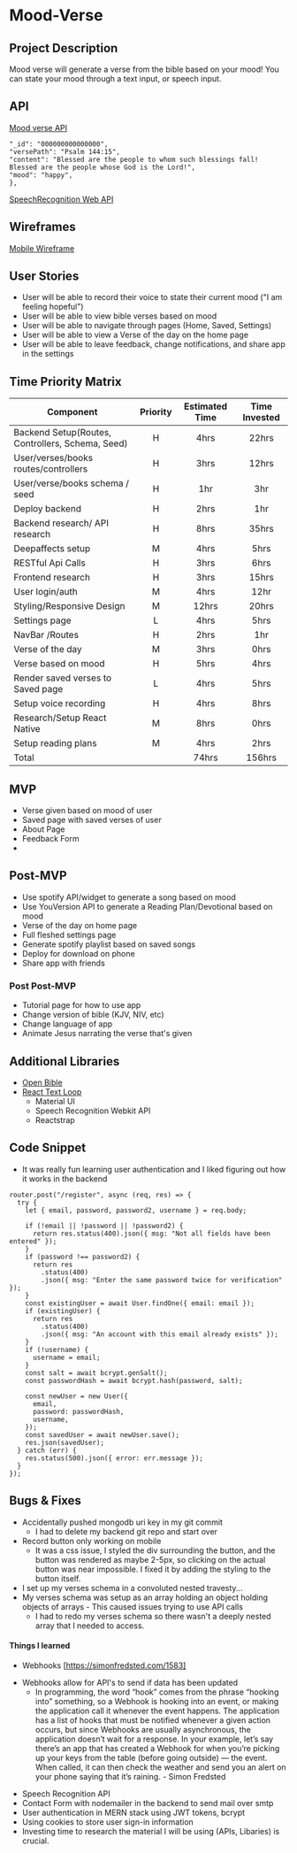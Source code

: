 # Mood-Verse

## Project Description
Mood verse will generate a verse from the bible based on your mood! You can state your mood through a text input, or speech input.
## API
[Mood verse API]()
```{
"_id": "000000000000000",
"versePath": "Psalm 144:15",
"content": "Blessed are the people to whom such blessings fall! Blessed are the people whose God is the Lord!",
"mood": "happy",
},
```
[SpeechRecognition Web API](https://developer.mozilla.org/en-US/docs/Web/API/SpeechRecognition)


## Wireframes
[Mobile Wireframe](https://www.figma.com/file/ZGbwX63DAzaRzunCK5cLhn/Mood-Verse)

## User Stories
* User will be able to record their voice  to state their current mood ("I am feeling hopeful")
* User will be able to view bible verses based on mood
* User will be able to navigate through pages (Home, Saved, Settings)
* User will be able to view a Verse of the day on the home page
* User will be able to leave feedback, change notifications, and share app in the settings

## Time Priority Matrix
| Component                    | Priority | Estimated Time | Time Invested |
| --------------------------   | :----:   |  :-----------: | :-----------: |
| Backend Setup(Routes, Controllers, Schema, Seed)          |    H     |      4hrs      |  22hrs |
| User/verses/books routes/controllers | H | 3hrs | 12hrs |
|  User/verse/books schema / seed | H | 1hr | 3hr|
| Deploy backend | H | 2hrs | 1hr |
| Backend research/ API research | H | 8hrs | 35hrs |
| Deepaffects setup | M | 4hrs | 5hrs |
| RESTful Api Calls            | H | 3hrs | 6hrs |
| Frontend research | H | 3hrs | 15hrs |
| User login/auth | M | 4hrs | 12hr |
| Styling/Responsive Design | M | 12hrs | 20hrs |
| Settings page | L | 4hrs | 5hrs |
| NavBar /Routes | H | 2hrs | 1hr |
| Verse of the day | M | 3hrs | 0hrs |
| Verse based on mood | H | 5hrs | 4hrs |
| Render saved verses to Saved page | L | 4hrs | 5hrs |
| Setup voice recording | H | 4hrs | 8hrs |
| Research/Setup React Native | M | 8hrs | 0hrs |
| Setup reading plans | M | 4hrs | 2hrs |
| Total                        |          |     74hrs     |     156hrs        |   
## MVP
* Verse given based on mood of user
* Saved page with saved verses of user
* About Page
* Feedback Form
*
## Post-MVP
* Use spotify API/widget to generate a song based on mood
* Use YouVersion API to generate a Reading Plan/Devotional based on mood
* Verse of the day on home page
* Full fleshed settings page
* Generate spotify playlist based on saved songs
* Deploy for download on phone
* Share app with friends


### Post Post-MVP
* Tutorial page for how to use app
* Change version of bible (KJV, NIV, etc)
* Change language of app
* Animate Jesus narrating the verse that's given

## Additional Libraries
- [Open Bible](https://www.openbible.info/topics/)
- [React Text Loop](https://github.com/braposo/react-text-loop)
  -  Material UI
   - Speech Recognition Webkit API
    - Reactstrap
## Code Snippet
* It was really fun learning user authentication and I liked figuring out how it works in the backend
```
router.post("/register", async (req, res) => {
  try {
    let { email, password, password2, username } = req.body;

    if (!email || !password || !password2) {
      return res.status(400).json({ msg: "Not all fields have been entered" });
    }
    if (password !== password2) {
      return res
        .status(400)
        .json({ msg: "Enter the same password twice for verification" });
    }
    const existingUser = await User.findOne({ email: email });
    if (existingUser) {
      return res
        .status(400)
        .json({ msg: "An account with this email already exists" });
    }
    if (!username) {
      username = email;
    }
    const salt = await bcrypt.genSalt();
    const passwordHash = await bcrypt.hash(password, salt);

    const newUser = new User({
      email,
      password: passwordHash,
      username,
    });
    const savedUser = await newUser.save();
    res.json(savedUser);
  } catch (err) {
    res.status(500).json({ error: err.message });
  }
});
```
## Bugs & Fixes
* Accidentally pushed mongodb uri key in my git commit
    * I had to delete my backend git repo and start over
* Record button only working on mobile
    * It was a css issue, I styled the div surrounding the button, and the button was rendered as maybe 2-5px, so clicking on the actual button was near impossible. I fixed it by adding the styling to the button itself.
* I set up my verses schema in a convoluted nested travesty...
* My verses schema was setup as an array holding an object holding objects of arrays - This caused issues trying to use API calls
    * I had to redo my verses schema so there wasn't a deeply nested array that I needed to access.
#### Things I learned
- Webhooks [https://simonfredsted.com/1583]
* Webhooks allow for API's to send if data has been updated
    * In programming, the word “hook” comes from the phrase “hooking into” something, so a Webhook is hooking into an event, or making the application call it whenever the event happens. The application has a list of hooks that must be notified whenever a given action occurs, but since Webhooks are usually asynchronous, the application doesn’t wait for a response. In your example, let’s say there’s an app that has created a Webhook for when you’re picking up your keys from the table (before going outside) — the event. When called, it can then check the weather and send you an alert on your phone saying that it’s raining. - Simon Fredsted
- Speech Recognition API
- Contact Form with nodemailer in the backend to send mail over smtp
- User authentication in MERN stack using JWT tokens, bcrypt
- Using cookies to store user sign-in information
- Investing time to research the material I will be using (APIs, Libaries) is crucial.